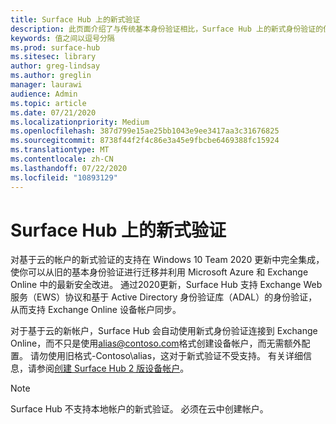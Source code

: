 ```yaml
---
title: Surface Hub 上的新式验证
description: 此页面介绍了与传统基本身份验证相比，Surface Hub 上的新式身份验证的使用。
keywords: 值之间以逗号分隔
ms.prod: surface-hub
ms.sitesec: library
author: greg-lindsay
ms.author: greglin
manager: laurawi
audience: Admin
ms.topic: article
ms.date: 07/21/2020
ms.localizationpriority: Medium
ms.openlocfilehash: 387d799e15ae25bb1043e9ee3417aa3c31676825
ms.sourcegitcommit: 8738f44f2f4c86e3a45e9fbcbe6469388fc15924
ms.translationtype: MT
ms.contentlocale: zh-CN
ms.lasthandoff: 07/22/2020
ms.locfileid: "10893129"
---
```

# Surface Hub 上的新式验证

对基于云的帐户的新式验证的支持在 Windows 10 Team 2020 更新中完全集成，使你可以从旧的基本身份验证进行迁移并利用 Microsoft Azure 和 Exchange Online 中的最新安全改进。 通过2020更新，Surface Hub 支持 Exchange Web 服务（EWS）协议和基于 Active Directory 身份验证库（ADAL）的身份验证，从而支持 Exchange Online 设备帐户同步。

对于基于云的新帐户，Surface Hub 会自动使用新式身份验证连接到 Exchange Online，而不只是使用[alias@contoso.com](mailto:alias@contoso.com)格式创建设备帐户，而无需额外配置。 请勿使用旧格式-Contoso\alias，这对于新式验证不受支持。 有关详细信息，请参阅[创建 Surface Hub 2 版设备帐户](https://docs.microsoft.com/surface-hub/surface-hub-2s-account)。

> [!NOTE]
> Surface Hub 不支持本地帐户的新式验证。 必须在云中创建帐户。

